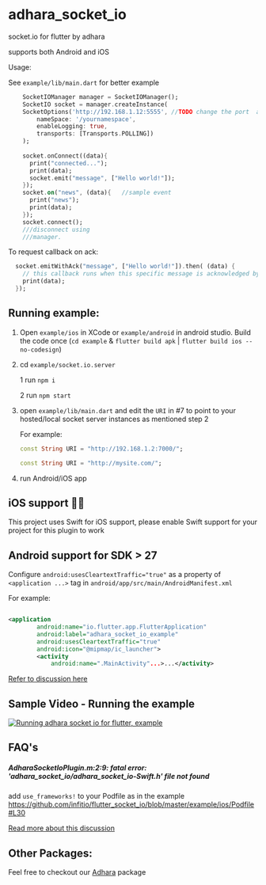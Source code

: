 # adhara_socket_io

socket.io for flutter by adhara

supports both Android and iOS


Usage:

See `example/lib/main.dart` for better example

```dart
    SocketIOManager manager = SocketIOManager();
    SocketIO socket = manager.createInstance(
    SocketOptions('http://192.168.1.12:5555', //TODO change the port  accordingly
        nameSpace: '/yournamespace',
        enableLogging: true,
        transports: [Transports.POLLING])
    );
    
    socket.onConnect((data){
      print("connected...");
      print(data);
      socket.emit("message", ["Hello world!"]);
    });
    socket.on("news", (data){   //sample event
      print("news");
      print(data);
    });
    socket.connect();
    ///disconnect using
    ///manager.

```

To request callback on ack:
```dart
  socket.emitWithAck("message", ["Hello world!"]).then( (data) {
    // this callback runs when this specific message is acknowledged by the server
    print(data);
  });
```

## Running example:


1. Open `example/ios` in XCode or `example/android` in android studio. Build the code once (`cd example` & `flutter build apk` | `flutter build ios --no-codesign`)
2. cd `example/socket.io.server`

	1 run `npm i`

	2 run `npm start`

3. open `example/lib/main.dart` and edit the `URI` in #7 to point to your hosted/local socket server instances as mentioned step 2
    
    For example:
        
    ```dart
    const String URI = "http://192.168.1.2:7000/";
    ```
        
    ```dart
    const String URI = "http://mysite.com/";
    ```
    
4. run Android/iOS app

## iOS support 📢📢
This project uses Swift for iOS support, please enable Swift support for your project for this plugin to work


## Android support for SDK > 27

Configure `android:usesCleartextTraffic="true"` as a property of `<application ...>` tag in `android/app/src/main/AndroidManifest.xml`

For example:
    
```xml

<application
        android:name="io.flutter.app.FlutterApplication"
        android:label="adhara_socket_io_example"
        android:usesCleartextTraffic="true"
        android:icon="@mipmap/ic_launcher">
        <activity
            android:name=".MainActivity"...>...</activity>

```

[Refer to discussion here](https://github.com/infitio/flutter_socket_io/issues/42)

## Sample Video - Running the example

[![Running adhara socket io for flutter, example](https://img.youtube.com/vi/rc6Kv95FJ4M/0.jpg)](http://www.youtube.com/watch?v=rc6Kv95FJ4M "Running the example")


## FAQ's

##### AdharaSocketIoPlugin.m:2:9: fatal error: 'adhara_socket_io/adhara_socket_io-Swift.h' file not found
add `use_frameworks!` to your Podfile as in the example
https://github.com/infitio/flutter_socket_io/blob/master/example/ios/Podfile#L30

[Read more about this discussion](https://github.com/infitio/flutter_socket_io/issues/58)


## Other Packages:

Feel free to checkout our [Adhara](https://pub.dartlang.org/packages/adhara) package
